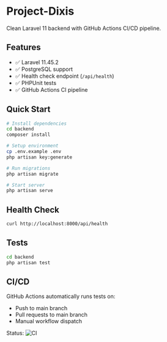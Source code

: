 # Project-Dixis

Clean Laravel 11 backend with GitHub Actions CI/CD pipeline.

## Features

- ✅ Laravel 11.45.2
- ✅ PostgreSQL support
- ✅ Health check endpoint (`/api/health`)
- ✅ PHPUnit tests
- ✅ GitHub Actions CI pipeline

## Quick Start

```bash
# Install dependencies
cd backend
composer install

# Setup environment
cp .env.example .env
php artisan key:generate

# Run migrations
php artisan migrate

# Start server
php artisan serve
```

## Health Check

```bash
curl http://localhost:8000/api/health
```

## Tests

```bash
cd backend
php artisan test
```

## CI/CD

GitHub Actions automatically runs tests on:
- Push to main branch
- Pull requests to main branch
- Manual workflow dispatch

Status: ![CI](https://github.com/lomendor/Project-Dixis/workflows/Backend%20CI/badge.svg)